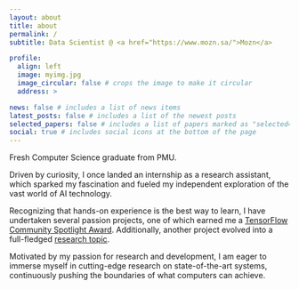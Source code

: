 ```yaml
---
layout: about
title: about
permalink: /
subtitle: Data Scientist @ <a href="https://www.mozn.sa/">Mozn</a>

profile:
  align: left
  image: myimg.jpg
  image_circular: false # crops the image to make it circular
  address: >

news: false # includes a list of news items
latest_posts: false # includes a list of the newest posts
selected_papers: false # includes a list of papers marked as "selected={true}"
social: true # includes social icons at the bottom of the page
---
```


Fresh Computer Science graduate from PMU.

Driven by curiosity, I once landed an internship as a research assistant, which sparked my fascination and fueled my independent exploration of the vast world of AI technology.

Recognizing that hands-on experience is the best way to learn, I have undertaken several passion projects, one of which earned me a [TensorFlow Community Spotlight Award](https://twitter.com/TensorFlow/status/1616147733903024129). Additionally, another project evolved into a full-fledged [research topic](https://arxiv.org/abs/2304.00757).

Motivated by my passion for research and development, I am eager to immerse myself in cutting-edge research on state-of-the-art systems, continuously pushing the boundaries of what computers can achieve.

